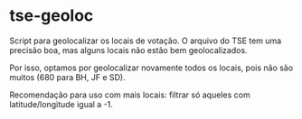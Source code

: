 # tse-geoloc

Script para geolocalizar os locais de votação. O arquivo do TSE tem uma precisão boa, mas alguns locais não estão bem geolocalizados. 

Por isso, optamos por geolocalizar novamente todos os locais, pois não são muitos (680 para BH, JF e SD). 

Recomendação para uso com mais locais: filtrar só aqueles com latitude/longitude igual a -1.